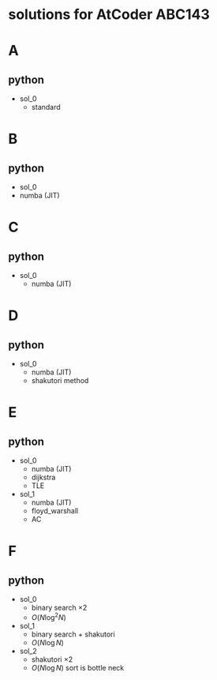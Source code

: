 # solutions for AtCoder ABC143


# A
## python
- sol_0
  - standard


# B
## python
-  sol_0
  - numba (JIT)




# C
## python
- sol_0
  - numba (JIT)




# D
## python
- sol_0  
  - numba (JIT)  
  - shakutori method





# E
## python
- sol_0
  - numba (JIT)
  - dijkstra 
  - TLE
- sol_1
  - numba (JIT)
  - floyd_warshall
  - AC




# F
## python
- sol_0
  - binary search $\times 2$
  - $O(N\log^2{N})$
- sol_1
  - binary search + shakutori
  - $O(N\log{N})$
- sol_2
  - shakutori $\times 2$
  - $O(N\log{N})$ sort is bottle neck
  